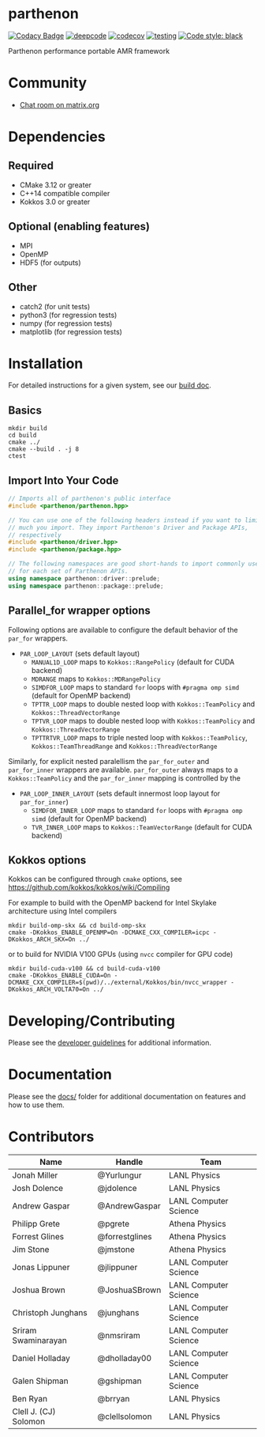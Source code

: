 # parthenon

[![Codacy Badge](https://api.codacy.com/project/badge/Grade/3c7f326d05b34929a847657a9674f524)](https://app.codacy.com/gh/lanl/parthenon?utm_source=github.com&utm_medium=referral&utm_content=lanl/parthenon&utm_campaign=Badge_Grade)
[![deepcode](https://www.deepcode.ai/api/gh/badge?key=eyJhbGciOiJIUzI1NiIsInR5cCI6IkpXVCJ9.eyJwbGF0Zm9ybTEiOiJnaCIsIm93bmVyMSI6ImxhbmwiLCJyZXBvMSI6InBhcnRoZW5vbiIsImluY2x1ZGVMaW50IjpmYWxzZSwiYXV0aG9ySWQiOjE2MzAxLCJpYXQiOjE2MjM5NjA4Njh9.7W8akiFnSjPx7tPq5Ra6NqnJUOLq0sKnwaHEpD0_YH0)](https://www.deepcode.ai/app/gh/lanl/parthenon/_/dashboard?utm_content=gh%2Flanl%2Fparthenon)
[![codecov](https://codecov.io/gh/lanl/parthenon/branch/master/graph/badge.svg)](https://codecov.io/gh/lanl/parthenon)
[![testing](https://gitlab.com/theias/hpc/jmstone/athena-parthenon/parthenon-ci-mirror/badges/develop/pipeline.svg)](https://gitlab.com/theias/hpc/jmstone/athena-parthenon/parthenon-ci-mirror/-/commits/develop)
[![Code style: black](https://img.shields.io/badge/code%20style-black-000000.svg)](https://github.com/psf/black)

Parthenon performance portable AMR framework

# Community
* [Chat room on matrix.org](https://app.element.io/#/room/#parthenon-general:matrix.org)

# Dependencies

## Required

* CMake 3.12 or greater
* C++14 compatible compiler
* Kokkos 3.0 or greater

## Optional (enabling features)

* MPI
* OpenMP
* HDF5 (for outputs)

## Other

* catch2 (for unit tests)
* python3 (for regression tests)
* numpy (for regression tests)
* matplotlib (for regression tests)

# Installation

For detailed instructions for a given system, see our [build doc](docs/building.md).

## Basics

    mkdir build
    cd build
    cmake ../
    cmake --build . -j 8
    ctest

## Import Into Your Code
```c++
// Imports all of parthenon's public interface
#include <parthenon/parthenon.hpp>

// You can use one of the following headers instead if you want to limit how
// much you import. They import Parthenon's Driver and Package APIs,
// respectively
#include <parthenon/driver.hpp>
#include <parthenon/package.hpp>

// The following namespaces are good short-hands to import commonly used names
// for each set of Parthenon APIs.
using namespace parthenon::driver::prelude;
using namespace parthenon::package::prelude;
```

## Parallel_for wrapper options

Following options are available to configure the default behavior of the `par_for` wrappers.

- `PAR_LOOP_LAYOUT` (sets default layout)
  - `MANUAL1D_LOOP` maps to `Kokkos::RangePolicy` (default for CUDA backend)
  - `MDRANGE` maps to `Kokkos::MDRangePolicy`
  - `SIMDFOR_LOOP` maps to standard `for` loops with `#pragma omp simd` (default for OpenMP backend)
  - `TPTTR_LOOP` maps to double nested loop with `Kokkos::TeamPolicy` and `Kokkos::ThreadVectorRange`
  - `TPTVR_LOOP` maps to double nested loop with `Kokkos::TeamPolicy` and `Kokkos::ThreadVectorRange`
  - `TPTTRTVR_LOOP` maps to triple nested loop with `Kokkos::TeamPolicy`, `Kokkos::TeamThreadRange` and `Kokkos::ThreadVectorRange`

Similarly, for explicit nested paralellism the `par_for_outer` and `par_for_inner` wrappers are available.
`par_for_outer` always maps to a `Kokkos::TeamPolicy` and the `par_for_inner` mapping is controlled by the
- `PAR_LOOP_INNER_LAYOUT` (sets default innermost loop layout for `par_for_inner`)
  - `SIMDFOR_INNER_LOOP` maps to standard `for` loops with `#pragma omp simd` (default for OpenMP backend)
  - `TVR_INNER_LOOP` maps to `Kokkos::TeamVectorRange` (default for CUDA backend)


## Kokkos options
Kokkos can be configured through `cmake` options, see https://github.com/kokkos/kokkos/wiki/Compiling

For example to build with the OpenMP backend for Intel Skylake architecture using Intel compilers

    mkdir build-omp-skx && cd build-omp-skx
    cmake -DKokkos_ENABLE_OPENMP=On -DCMAKE_CXX_COMPILER=icpc -DKokkos_ARCH_SKX=On ../

or to build for NVIDIA V100 GPUs (using `nvcc` compiler for GPU code)

    mkdir build-cuda-v100 && cd build-cuda-v100
    cmake -DKokkos_ENABLE_CUDA=On -DCMAKE_CXX_COMPILER=$(pwd)/../external/Kokkos/bin/nvcc_wrapper -DKokkos_ARCH_VOLTA70=On ../

# Developing/Contributing

Please see the [developer guidelines](CONTRIBUTING.md) for additional information.

# Documentation

Please see the [docs/](docs/README.md) folder for additional documentation on features and
how to use them.

# Contributors

| Name          | Handle                | Team              |
|----------|--------------|------------|
| Jonah Miller | @Yurlungur  | LANL Physics  |
| Josh Dolence | @jdolence | LANL Physics |
| Andrew Gaspar | @AndrewGaspar | LANL Computer Science |
| Philipp Grete | @pgrete | Athena Physics |
| Forrest Glines | @forrestglines | Athena Physics |
| Jim Stone | @jmstone | Athena Physics |
| Jonas Lippuner | @jlippuner | LANL Computer Science |
| Joshua Brown | @JoshuaSBrown | LANL Computer Science |
| Christoph Junghans | @junghans | LANL Computer Science |
| Sriram Swaminarayan | @nmsriram | LANL Computer Science |
| Daniel Holladay | @dholladay00 | LANL Computer Science |
| Galen Shipman | @gshipman | LANL Computer Science |
| Ben Ryan | @brryan | LANL Physics |
| Clell J. (CJ) Solomon | @clellsolomon | LANL Physics |

